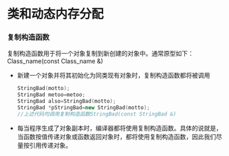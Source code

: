 #                   类和动态内存分配

### 复制构造函数

复制构造函数用于将一个对象复制到新创建的对象中。通常原型如下：Class_name(const Class_name &)

- 新建一个对象并将其初始化为同类现有对象时，复制构造函数都将被调用

  ```C++
  StringBad(motto);
  StringBad metoo=metoo;
  StringBad also=StringBad(motto);
  StringBad *pStringBad=new StringBad(motto);
  //上述代码均调用复制构造函数StringBad(const StringBad &)
  ```

- 每当程序生成了对象副本时，编译器都将使用复制构造函数。具体的说就是，当函数按值传递对象或函数返回对象时，都将使用复制构造函数，因此我们尽量按引用传递对象。

  

